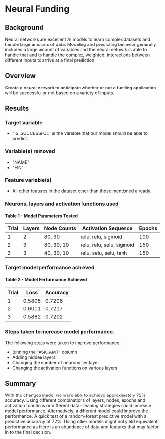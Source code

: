 # Neural Funding

## Background
Neural networks are excellent AI models to learn complex datasets and handle large amounts of data. Modeling and predicting behavior generally includes a large amount of variables and the neural netowrk is able to handle that and to handle the complex, weighted, interactions between different inputs to arrive at a final prediction.

## Overview
Create a neural network to anticipate whether or not a funding application will be successful or not based on a variety of inputs.

## Results
### Target variable
- "IS_SUCCESSFUL" is the variable that our model should be able to predict.
### Variable(s) removed
- "NAME"
- "EIN"
### Feature variable(s)
- All other features in the dataset other than those mentioned already.
### Neurons, layers and activation functions used
#### Table 1 - Model Parameters Tested
| Trial | Layers | Node Counts | Activation Sequence | Epochs |
| ----- | ----- | ----- | ----- | ----- |
| 1 | 2 | 80, 30 | relu, relu, sigmoid | 100 |
| 2 | 3 | 80, 30, 10 | relu, relu, selu, sigmoid | 150 |
| 3 | 3 | 40, 30, 10 | relu, selu, selu, tanh | 150 |

### Target model performance achieved
#### Table 2 - Model Performance Achieved
| Trial | Loss | Accuracy |
| ----- | ----- | ----- |
| 1 | 0.5805 | 0.7206 |
| 2 | 0.6011 | 0.7217 |
| 3 | 0.5882 | 0.7202 |

### Steps taken to increase model performance.
The following steps were taken to improve performance:
- Binning the "ASK_AMT" column
- Adding hidden layers
- Changing the number of neurons per layer
- Changing the activation functions on various layers

## Summary
With the changes made, we were able to achieve approximately 72% accuracy. Using different combinations of layers, nodes, epochs and activation functions or different data-cleaning strategies could increase model performance. Alternatively, a different model could improve the performance. A quick test of a random-forest predictive model with a predictive accuracy of 72%. Using other models might not yield equivalent performance as there is an abundance of data and features that may factor in to the final decision.